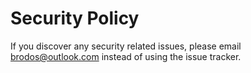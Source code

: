 # Security Policy

If you discover any security related issues, please email brodos@outlook.com instead of using the issue tracker.
